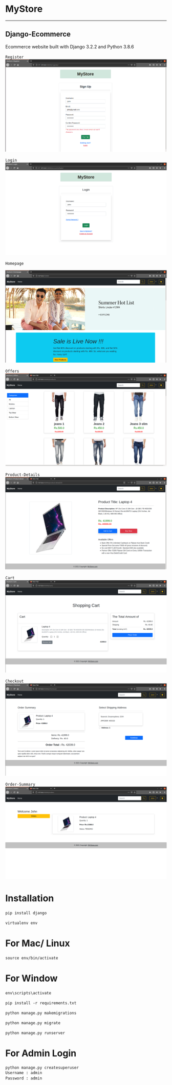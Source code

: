 # MyStore
---

## Django-Ecommerce

Ecommerce website built with Django 3.2.2 and Python 3.8.6

`Register`
![image](https://github.com/mayankt18/MyStore/blob/main/screenshots/register.png)


`Login`
![image](https://github.com/mayankt18/MyStore/blob/main/screenshots/login.png)


`Homepage`

![image](https://github.com/mayankt18/MyStore/blob/main/screenshots/homepage.png)


`Offers`
![image](https://github.com/mayankt18/MyStore/blob/main/screenshots/offers.png)

`Product-Details`
![image](https://github.com/mayankt18/MyStore/blob/main/screenshots/details.png)


`Cart`
![image](https://github.com/mayankt18/MyStore/blob/main/screenshots/cart.png)


`Checkout`
![image](https://github.com/mayankt18/MyStore/blob/main/screenshots/checkout.png)


`Order-Summary`
![image](https://github.com/mayankt18/MyStore/blob/main/screenshots/ordersummary.png)



# Installation

`pip install django`

`virtualenv env`

# For Mac/ Linux

`source env/bin/activate`

# For Window

`env\scripts\activate`

`pip install -r requirements.txt`

`python manage.py makemigrations`

`python manage.py migrate`

`python manage.py runserver`

# For Admin Login

```python
python manage.py createsuperuser
Username : admin
Password : admin
```

